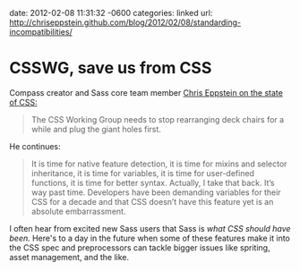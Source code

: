 date: 2012-02-08 11:31:32 -0600
categories: linked
url: http://chriseppstein.github.com/blog/2012/02/08/standarding-incompatibilities/

# CSSWG, save us from CSS

Compass creator and Sass core team member [Chris Eppstein on the state of
CSS:](http://chriseppstein.github.com/blog/2012/02/08/standarding-incompatibilities/)

  > The CSS Working Group needs to stop rearranging deck chairs for a while and plug the giant holes first.

He continues:

  > It is time for native feature detection, it is time for mixins and
  > selector inheritance, it is time for variables, it is time for
  > user-defined functions, it is time for better syntax. Actually, I
  > take that back. It’s way past time. Developers have been demanding
  > variables for their CSS for a decade and that CSS doesn’t have this
  > feature yet is an absolute embarrassment.

I often hear from excited new Sass users that Sass is _what CSS should
have been._ Here's to a day in the future when some of these features
make it into the CSS spec and preprocessors can tackle bigger issues
like spriting, asset management, and the like.
